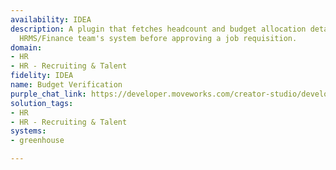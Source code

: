 ```yaml
---
availability: IDEA
description: A plugin that fetches headcount and budget allocation details from the
  HRMS/Finance team's system before approving a job requisition.
domain:
- HR
- HR - Recruiting & Talent
fidelity: IDEA
name: Budget Verification
purple_chat_link: https://developer.moveworks.com/creator-studio/developer-tools/purple-chat/?conversation=%7B%22startTimestamp%22%3A%2211%3A43+AM%22%2C%22messages%22%3A%5B%7B%22parts%22%3A%5B%7B%22richText%22%3A%22Can+you+check+the+budget+and+headcount+availability+for+a+%3Cb%3ESoftware+Engineer%3C%2Fb%3E+role%3F%22%7D%5D%2C%22role%22%3A%22user%22%7D%2C%7B%22parts%22%3A%5B%7B%22richText%22%3A%22Fetching+budget+and+headcount+details+for+%3Cb%3ESoftware+Engineer%3C%2Fb%3E...%22%7D%2C%7B%22reasoningSteps%22%3A%5B%7B%22richText%22%3A%22Checking+budget+for+Software+Engineer+role%22%2C%22status%22%3A%22pending%22%7D%2C%7B%22richText%22%3A%22Budget+approved+for+%24120%2C000%22%2C%22status%22%3A%22success%22%7D%2C%7B%22richText%22%3A%22Checking+headcount+availability+for+Software+Engineer+role%22%2C%22status%22%3A%22pending%22%7D%2C%7B%22richText%22%3A%22Found+2+open+positions%22%2C%22status%22%3A%22success%22%7D%5D%7D%2C%7B%22richText%22%3A%22%3Cp%3E%E2%9C%85+%3Cb%3EBudget+Status%3A%3C%2Fb%3E+Approved+%28%24120%2C000+allocated%29%3Cbr%3E%E2%9C%85+%3Cb%3EHeadcount+Availability%3A%3C%2Fb%3E+2+open+positions%3C%2Fp%3E%22%7D%5D%2C%22role%22%3A%22assistant%22%7D%5D%7D
solution_tags:
- HR
- HR - Recruiting & Talent
systems:
- greenhouse

---
```

